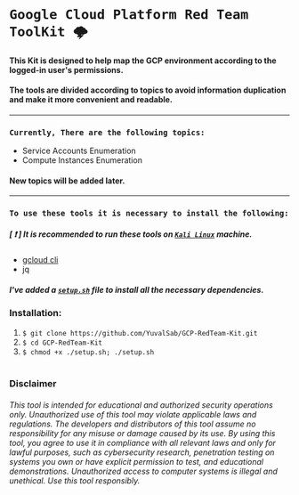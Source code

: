 # `Google Cloud Platform Red Team ToolKit 🌩️ `
####  This Kit is designed to help map the GCP environment according to the logged-in user's permissions.
####  The tools are divided according to topics to avoid information duplication and make it more convenient and readable.
---
### `Currently, There are the following topics:`
- Service Accounts Enumeration
- Compute Instances Enumeration
#### New topics will be added later.
---

### `To use these tools it is necessary to install the following:`
##### [ ❗ ]  It is recommended to run these tools on [`Kali Linux`](https://www.kali.org/get-kali/#kali-platforms) machine.
- [gcloud cli](https://cloud.google.com/sdk/docs/install#deb)
- jq

##### I've added a [`setup.sh`](https://github.com/YuvalSab/GCP-RedTeam-Kit/blob/main/setup.sh) file to install all the necessary dependencies.
### Installation:
1. `$ git clone https://github.com/YuvalSab/GCP-RedTeam-Kit.git`
2. `$ cd GCP-RedTeam-Kit` 
3. `$ chmod +x ./setup.sh; ./setup.sh`
#
### Disclaimer

###### This tool is intended for educational and authorized security operations only. Unauthorized use of this tool may violate applicable laws and regulations. The developers and distributors of this tool assume no responsibility for any misuse or damage caused by its use. By using this tool, you agree to use it in compliance with all relevant laws and only for lawful purposes, such as cybersecurity research, penetration testing on systems you own or have explicit permission to test, and educational demonstrations. Unauthorized access to computer systems is illegal and unethical. Use this tool responsibly.
